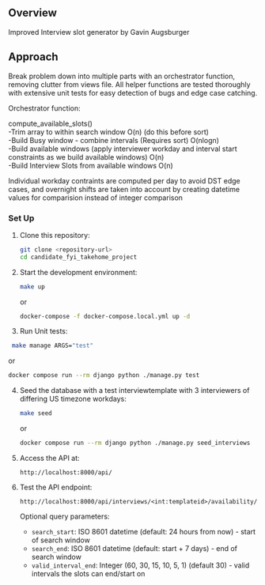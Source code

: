 ## Overview 

Improved Interview slot generator by Gavin Augsburger

## Approach

Break problem down into multiple parts with an orchestrator function, removing clutter from views file.
All helper functions are tested thoroughly with extensive unit tests for easy detection of bugs and edge case catching.

Orchestrator function:

compute_available_slots()   
    -Trim array to within search window O(n) (do this before sort)  
    -Build Busy window - combine intervals (Requires sort) O(nlogn)  
    -Build available windows (apply interviewer workday and interval start constraints as we build available windows) O(n)  
    -Build Interview Slots from available windows O(n)

Individual workday contraints are computed per day to avoid DST edge cases, and overnight shifts are taken into account by creating datetime values for comparision instead of integer comparison


### Set Up

1. Clone this repository:
   ```bash
   git clone <repository-url>
   cd candidate_fyi_takehome_project
   ```

2. Start the development environment:
   ```bash
   make up
   ```
   or
   ```bash
   docker-compose -f docker-compose.local.yml up -d
   ```
3. Run Unit tests:
  ```bash
   make manage ARGS="test"
   ```
   or
   ```bash
   docker compose run --rm django python ./manage.py test
   ```

4. Seed the database with a test interviewtemplate with 3 interviewers of differing US timezone workdays:
   ```bash
   make seed
   ```
   or
   ```bash
   docker compose run --rm django python ./manage.py seed_interviews
   ```

5. Access the API at:
   ```
   http://localhost:8000/api/
   ```

5. Test the API endpoint:
   ```
   http://localhost:8000/api/interviews/<int:templateid>/availability/
   ```

   Optional query parameters:
   - `search_start`: ISO 8601 datetime (default: 24 hours from now) - start of search window
   - `search_end`: ISO 8601 datetime (default: start + 7 days) - end of search window
   - `valid_interval_end`: Integer (60, 30, 15, 10, 5, 1) (default 30) - valid intervals the slots can end/start on 

